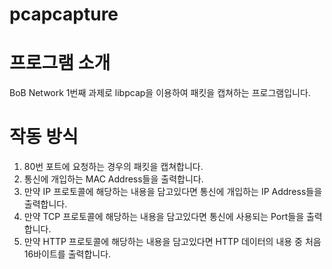 pcapcapture
===========

# 프로그램 소개
BoB Network 1번째 과제로 libpcap을 이용하여 패킷을 캡쳐하는 프로그램입니다.

# 작동 방식
1. 80번 포트에 요청하는 경우의 패킷을 캡쳐합니다.
2. 통신에 개입하는 MAC Address들을 출력합니다.
3. 만약 IP 프로토콜에 해당하는 내용을 담고있다면 통신에 개입하는 IP Address들을 출력합니다.
4. 만약 TCP 프로토콜에 해당하는 내용을 담고있다면 통신에 사용되는 Port들을 출력합니다.
5. 만약 HTTP 프로토콜에 해당하는 내용을 담고있다면 HTTP 데이터의 내용 중 처음 16바이트를 출력합니다.
